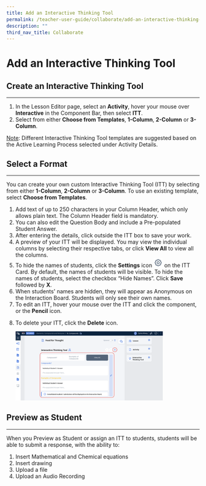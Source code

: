 ```yaml
---
title: Add an Interactive Thinking Tool
permalink: /teacher-user-guide/collaborate/add-an-interactive-thinking-tool/
description: ""
third_nav_title: Collaborate
---
```

<h1 id="add-an-interactive-thinking-tool">Add an Interactive Thinking Tool</h1>
<h2 id="-create-an-interactive-thinking-tool-">Create an Interactive Thinking Tool</h2>
<hr>
<ol>
<li>In the Lesson Editor page, select an <strong>Activity</strong>, hover your mouse over <strong>Interactive</strong> in the Component Bar, then select <strong>ITT</strong>. </li>
<li>Select from either <strong>Choose from Templates</strong>, <strong>1-Column</strong>, <strong>2-Column</strong> or <strong>3-Column</strong>. </li>
</ol>
<p><u>Note</u>: Different Interactive Thinking Tool templates are suggested based on the Active Learning Process selected under Activity Details.</p>
<h2 id="-select-a-format-">Select a Format</h2>
<hr>
<p>You can create your own custom Interactive Thinking Tool (ITT) by selecting from either <strong>1-Column</strong>, <strong>2-Column</strong> or <strong>3-Column</strong>. To use an existing template, select <strong>Choose from Templates</strong>. </p>
<ol>
<li>Add text of up to 250 characters in your Column Header, which only allows plain text. The Column Header field is mandatory.</li>
<li>You can also edit the Question Body and include a Pre-populated Student Answer. </li>
<li>After entering the details, click outside the ITT box to save your work.</li>
<li>A preview of your ITT will be displayed. You may view the individual columns by selecting their respective tabs, or click <strong>View All</strong> to view all the columns.</li>
<li>To hide the names of students, click the <strong>Settings</strong> icon <img style="width:1.5rem; display: inline;" src="/images/Icons/Settings2.svg"> on the ITT Card. By default, the names of students will be visible. To hide the names of students, select the checkbox “Hide Names”. Click <strong>Save</strong> followed by <strong>X</strong>.</li>
<li>When students' names are hidden, they will appear as Anonymous on the Interaction Board. Students will only see their own names.</li>
<li>To edit an ITT, hover your mouse over the ITT and click the component, or the <strong>Pencil</strong> icon.</li>
<li><p>To delete your ITT, click the <strong>Delete</strong> icon.</p>
<p><img style="width: 80%;" src="/images/2Teacher/C-ITTComponent.png"></p>
</li>
</ol>
<h2 id="-preview-as-student-">Preview as Student</h2>
<hr>
<p>When you Preview as Student or assign an ITT to students, students will be able to submit a response, with the ability to:</p>
<ol>
<li>Insert Mathematical and Chemical equations</li>
<li>Insert drawing</li>
<li>Upload a file</li>
<li>Upload an Audio Recording</li>
</ol>
